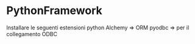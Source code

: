 # PythonFramework
Installare le seguenti estensioni python
Alchemy => ORM
pyodbc => per il collegamento ODBC